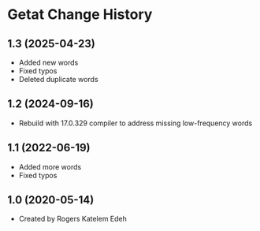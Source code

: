 Getat Change History
====================

1.3 (2025-04-23)
----------------
* Added new words
* Fixed typos
* Deleted duplicate words

1.2 (2024-09-16)
----------------
* Rebuild with 17.0.329 compiler to address missing low-frequency words

1.1 (2022-06-19)
----------------
* Added more words
* Fixed typos

1.0 (2020-05-14)
----------------
* Created by Rogers Katelem Edeh
